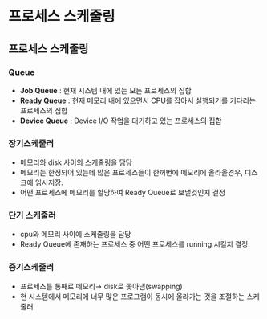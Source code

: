 # 프로세스 스케줄링

## 프로세스 스케줄링

### Queue

- **Job Queue** : 현재 시스템 내에 있는 모든 프로세스의 집합
- **Ready Queue** : 현재 메모리 내에 있으면서 CPU를 잡아서 실행되기를 기다리는 프로세스의 집합
- **Device Queue** : Device I/O 작업을 대기하고 있는 프로세스의 집합

### 장기스케줄러

- 메모리와 disk 사이의 스케줄링을 담당
- 메모리는 한정되어 있는데 많은 프로세스들이 한꺼번에 메모리에 올라올경우, 디스크에 임시저장.
- 어떤 프로세스에 메모리를 할당하여 Ready Queue로 보낼것인지 결정

### 단기 스케줄러

- cpu와 메모리 사이에 스케줄링을 담당
- Ready Queue에 존재하는 프로세스 중 어떤 프로세스를 running 시킬지 결정

### 중기스케줄러

- 프로세스를 통째로 메모리→ disk로 쫓아냄(swapping)
- 현 시스템에서 메모리에 너무 많은 프로그램이 동시에 올라가는 것을 조절하는 스케줄러
